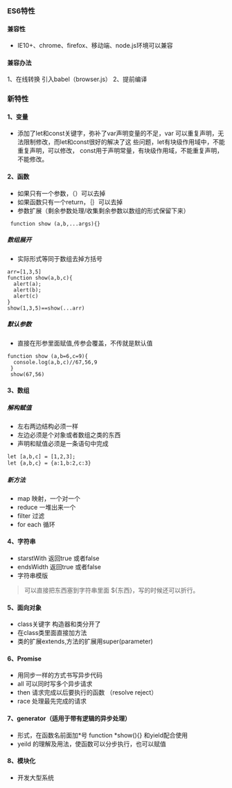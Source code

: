 ### ES6特性
#### 兼容性
* IE10+、chrome、firefox、移动端、node.js环境可以兼容
#### 兼容办法
1、在线转换
引入babel（browser.js）
2、提前编译  
### 新特性
#### 1、变量
* 添加了let和const关键字，弥补了var声明变量的不足，var
可以重复声明，无法限制修改，而let和const很好的解决了这
些问题，let有块级作用域中，不能重复声明，可以修改，
const用于声明常量，有块级作用域，不能重复声明，不能修改。
#### 2、函数
* 如果只有一个参数，（）可以去掉
* 如果函数只有一个return，｛｝可以去掉
* 参数扩展（剩余参数处理/收集剩余参数以数组的形式保留下来）
```
 function show (a,b,...args){}
```
##### 数组展开
* 实际形式等同于数组去掉方括号
```
arr=[1,3,5]
function show(a,b,c){
  alert(a);
  alert(b);
  alert(c)
}
show(1,3,5)==show(...arr)
```
##### 默认参数
* 直接在形参里面赋值,传参会覆盖，不传就是默认值
```
function show (a,b=6,c=9){
  console.log(a,b,c)//67,56,9
 }
 show(67,56)
```
#### 3、数组
##### 解构赋值
* 左右两边结构必须一样
* 左边必须是个对象或者数组之类的东西
* 声明和赋值必须是一条语句中完成 
```example.html
let [a,b,c] = [1,2,3];
let {a,b,c} = {a:1,b:2,c:3}

```
##### 新方法
* map       映射，一个对一个
* reduce    一堆出来一个
* filter    过滤
* for each  循环

#### 4、字符串
* starstWith   返回true 或者false
* endsWidth    返回true 或者false
* 字符串模版  
> 可以直接把东西塞到字符串里面  ${东西}，写的时候还可以折行。
#### 5、面向对象
* class关键字 构造器和类分开了
* 在class类里面直接加方法
* 类的扩展extends,方法的扩展用super(parameter)
#### 6、Promise
* 用同步一样的方式书写异步代码
* all 可以同时写多个异步请求
* then  请求完成以后要执行的函数  （resolve  reject）
* race  处理最先完成的请求
#### 7、generator（适用于带有逻辑的异步处理）
* 形式，在函数名前面加*号 function *show(){} 和yield配合使用
* yeild 的理解及用法，使函数可以分步执行，也可以赋值

#### 8、模块化
* 开发大型系统 

